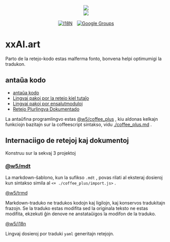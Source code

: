 <p align="center"><a href="https://xxai.art"><img src="https://cdn.jsdelivr.net/gh/xxai-art/doc/logo.svg"/></a><br/><a href="https://xxai.art"><img src="https://cdn.jsdelivr.net/gh/xxai-art/doc/xxai.svg"/></a></p><p align="center"><a href="https://github.com/xxai-art/doc#readme"><img alt="I18N" src="https://cdn.jsdelivr.net/gh/wactax/img/t.svg"/></a>　<a href="https://groups.google.com/u/0/g/xxai-art"><img alt="Google Groups" src="https://cdn.jsdelivr.net/gh/wactax/img/g-groups.svg"/></a></p>

# xxAI.art

Parto de la retejo-kodo estas malferma fonto, bonvena helpi optimumigi la tradukon.

## antaŭa kodo

* [antaŭa kodo](https://github.com/xxai-art/web)
* [Lingvaj pakoj por la retejo kiel tutaĵo](https://github.com/xxai-art/web/tree/main/i18n)
* [Lingvaj pakoj por ensalutmoduloj](https://github.com/wacpkg/user/tree/main/ui.i18n)
* [Retejo Plurlingva Dokumentado](https://github.com/xxai-doc)

La antaŭfina programlingvo estas [@w5/coffee_plus](http://npmjs.com/@w5/coffee_plus) , kiu aldonas kelkajn funkciojn bazitajn sur la coffeescript sintakso, vidu [./coffee_plus.md](./coffee_plus.md) .

## Internaciigo de retejoj kaj dokumentoj

Konstruu sur la sekvaj 3 projektoj

### [@w5/mdt](https://www.npmjs.com/package/@w5/mdt)

La markdown-ŝablono, kun la sufikso `.mdt` , povas rilati al eksteraj dosieroj kun sintakso simila al `<+ ./coffee_plus/import.js>` .

[@w5/trmd](https://www.npmjs.com/package/@w5/trmd)

Markdown-traduko ne tradukos kodojn kaj ligilojn, kaj konservos tradukitajn frazojn. Se la traduko estas modifita sed la originala teksto ne estas modifita, ekzekuti ĝin denove ne anstataŭigos la modifon de la traduko.

[@w5/i18n](https://www.npmjs.com/package/@w5/i18n)

Lingvaj dosieroj por traduki `yaml` generitajn retejojn.
